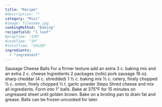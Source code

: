 ```yaml
---
title: "Recipe"
#description: ""
category: "Misc"
#image: filename.jpg
cookingMethod: "Baking"
recipeYield: "1 loaf"
#prepTime: "15M"
#cookTime: "1H"
#totalTime: "1H15M"
ingredients:
  - "ingredient"
---
```


Sausage Cheese Balls
For a firmer texture add an extra 3 c. baking mix and an extra 2 c. cheese
Ingredients
2 packages (rolls) pork sausage
16 oz. sharp cheddar (4 c. shredded)
1 ½ c. baking mix
½ c. celery, finely chopped
½ c. onion, finely chopped
½ t. garlic powder
Steps
Shred cheese and mix all ingredients. Form into 1” balls.
Bake at 375℉ for 15 minutes on ungreased sheet until golden brown.
Bake on a broiling pan to drain fat and grease.
Balls can be frozen uncooked for later.
